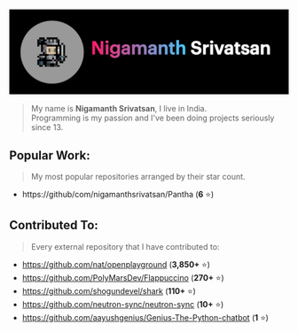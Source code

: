 <img src='./header.png'>

> My name is **Nigamanth Srivatsan**, I live in India. <br>
> Programming is my passion and I've been doing projects seriously since 13. 

## Popular Work:
> My most popular repositories arranged by their star count.

* https://github/com/nigamanthsrivatsan/Pantha (**6** ⭐)

## Contributed To:
> Every external repository that I have contributed to:

* https://github.com/nat/openplayground (**3,850+** ⭐)
* https://github.com/PolyMarsDev/Flappuccino (**270+** ⭐)
* https://github.com/shogundevel/shark (**110+** ⭐)
* https://github.com/neutron-sync/neutron-sync (**10+** ⭐)
* https://github.com/aayushgenius/Genius-The-Python-chatbot (**1** ⭐)
